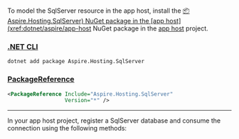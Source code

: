 To model the SqlServer resource in the app host, install the [📦 Aspire.Hosting.SqlServer) NuGet package in the [app host](xref:dotnet/aspire/app-host](https://www.nuget.org/packages/Aspire.Hosting.SqlServer) NuGet package in the [app host](xref:dotnet/aspire/app-host) project.

### [.NET CLI](#tab/dotnet-cli)

```dotnetcli
dotnet add package Aspire.Hosting.SqlServer
```

### [PackageReference](#tab/package-reference)

```xml
<PackageReference Include="Aspire.Hosting.SqlServer"
                  Version="*" />
```

---

In your app host project, register a SqlServer database and consume the connection using the following methods:
